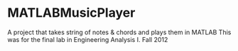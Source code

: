 # MATLABMusicPlayer
A project that takes string of notes &amp; chords and plays them in MATLAB 
This was for the final lab in Engineering Analysis I.
Fall 2012
